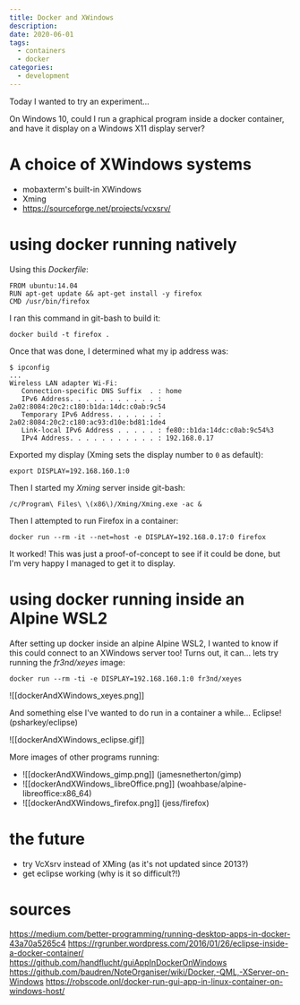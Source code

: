 ```yaml
---
title: Docker and XWindows
description:
date: 2020-06-01
tags:
  - containers
  - docker
categories:
  - development
---
```


Today I wanted to try an experiment...

On Windows 10, could I run a graphical program inside a docker container, and
have it display on a Windows X11 display server?

# A choice of XWindows systems
- mobaxterm's built-in XWindows
- Xming
- https://sourceforge.net/projects/vcxsrv/

# using docker running natively

Using this _Dockerfile_:
```
FROM ubuntu:14.04
RUN apt-get update && apt-get install -y firefox
CMD /usr/bin/firefox
```

I ran this command in git-bash to build it:
```
docker build -t firefox .
```

Once that was done, I determined what my ip address was:
```
$ ipconfig
...
Wireless LAN adapter Wi-Fi:
   Connection-specific DNS Suffix  . : home
   IPv6 Address. . . . . . . . . . . : 2a02:8084:20c2:c180:b1da:14dc:c0ab:9c54
   Temporary IPv6 Address. . . . . . : 2a02:8084:20c2:c180:ac93:d10e:bd81:1de4
   Link-local IPv6 Address . . . . . : fe80::b1da:14dc:c0ab:9c54%3
   IPv4 Address. . . . . . . . . . . : 192.168.0.17
```

Exported my display (Xming sets the display number to `0` as default):
```
export DISPLAY=192.168.160.1:0
```

Then I started my _Xming_ server inside git-bash:
```
/c/Program\ Files\ \(x86\)/Xming/Xming.exe -ac &
```

Then I attempted to run Firefox in a container:
```
docker run --rm -it --net=host -e DISPLAY=192.168.0.17:0 firefox
```

It worked! This was just a proof-of-concept to see if it could be done, but I'm
very happy I managed to get it to display.

# using docker running inside an Alpine WSL2

After setting up docker inside an alpine Alpine WSL2, I wanted to know if this
could connect to an XWindows server too! Turns out, it can... lets try running
the _fr3nd/xeyes_ image:

```
docker run --rm -ti -e DISPLAY=192.168.160.1:0 fr3nd/xeyes
```

![[dockerAndXWindows_xeyes.png]]

And something else I've wanted to do run in a container a while... Eclipse!
(psharkey/eclipse)

![[dockerAndXWindows_eclipse.gif]]

More images of other programs running:
- ![[dockerAndXWindows_gimp.png]] (jamesnetherton/gimp)
- ![[dockerAndXWindows_libreOffice.png]] (woahbase/alpine-libreoffice:x86_64)
- ![[dockerAndXWindows_firefox.png]] (jess/firefox)

# the future

- try VcXsrv instead of XMing (as it's not updated since 2013?)
- get eclipse working (why is it so difficult?!)

# sources

https://medium.com/better-programming/running-desktop-apps-in-docker-43a70a5265c4
https://rgrunber.wordpress.com/2016/01/26/eclipse-inside-a-docker-container/
https://github.com/handflucht/guiAppInDockerOnWindows
https://github.com/baudren/NoteOrganiser/wiki/Docker,-QML,-XServer-on-Windows
https://robscode.onl/docker-run-gui-app-in-linux-container-on-windows-host/

